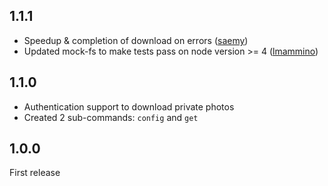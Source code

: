 1.1.1
-----

  - Speedup & completion of download on errors ([saemy](https://github.com/lmammino/flickr-set-get/pull/30))
  - Updated mock-fs to make tests pass on node version >= 4 ([lmammino](https://github.com/lmammino/flickr-set-get/pull/32))

1.1.0
-----

  - Authentication support to download private photos
  - Created 2 sub-commands: `config` and `get`

1.0.0
-----

First release
